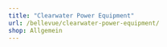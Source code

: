 ```yaml
---
title: "Clearwater Power Equipment"
url: /bellevue/clearwater-power-equipment/
shop: Allgemein
---
```

